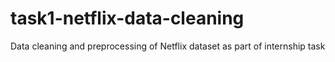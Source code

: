 # task1-netflix-data-cleaning
Data cleaning and preprocessing of Netflix dataset as part of internship task

